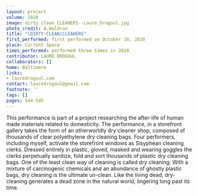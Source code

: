 ```yaml
---
layout: project
volume: 2020
image: dirty_clean_CLEANERS--Laure_Drogoul.jpg
photo_credit: A.Waldron
title: "(DIRTY~CLEAN)CLEANERS"
first_performed: first performed on October 10, 2020
place: Current Space
times_performed: performed three times in 2020
contributor: LAURE DROGOUL
collaborators: []
home: Baltimore
links:
- lauredrogoul.com
contact: lauredrogoul@gmail.com
footnote: ''
tags: []
pages: 544-545
---
```




This performance is part of a project researching the after-life of human made materials related to domesticity. The performance, in a storefront gallery takes the form of an otherworldly dry cleaner shop, composed of thousands of clear polyethylene dry cleaning bags. Four performers, including myself, activate the storefront windows as Sisyphean cleaning clerks. Dressed entirely in plastic, gloved, masked and wearing goggles the clerks perpetually sanitize, fold and sort thousands of plastic dry cleaning bags.
 One of the least clean way of cleaning is called dry cleaning. With a mixture of carcinogenic chemicals and an abundance of ghostly plastic bags, dry cleaning is the ultimate un-clean. Like the living dead, dry-cleaning generates a dead zone in the natural world, lingering long past its time. 

